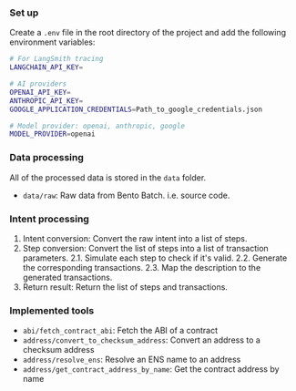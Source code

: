 ### Set up

Create a `.env` file in the root directory of the project and add the following environment variables:

```bash
# For LangSmith tracing
LANGCHAIN_API_KEY=

# AI providers
OPENAI_API_KEY=
ANTHROPIC_API_KEY=
GOOGLE_APPLICATION_CREDENTIALS=Path_to_google_credentials.json

# Model provider: openai, anthropic, google
MODEL_PROVIDER=openai
```

### Data processing

All of the processed data is stored in the `data` folder.

- `data/raw`: Raw data from Bento Batch. i.e. source code.

### Intent processing

1. Intent conversion: Convert the raw intent into a list of steps.
2. Step conversion: Convert the list of steps into a list of transaction parameters.
   2.1. Simulate each step to check if it's valid.
   2.2. Generate the corresponding transactions.
   2.3. Map the description to the generated transactions.
3. Return result: Return the list of steps and transactions.

### Implemented tools

- `abi/fetch_contract_abi`: Fetch the ABI of a contract
- `address/convert_to_checksum_address`: Convert an address to a checksum address
- `address/resolve_ens`: Resolve an ENS name to an address
- `address/get_contract_address_by_name`: Get the contract address by name
